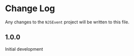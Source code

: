# Change Log

Any changes to the `NJSEvent` project will be written to this file.

## **1.0.0**
Initial development
